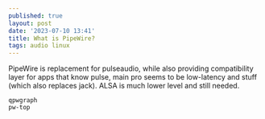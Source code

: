 ```yaml
---
published: true
layout: post
date: '2023-07-10 13:41'
title: What is PipeWire?
tags: audio linux 
---
```

PipeWire is replacement for pulseaudio, while also providing compatibility layer for apps that know pulse, main pro seems to be low-latency and stuff (which also replaces jack). ALSA is much lower level and still needed.

	qpwgraph
	pw-top
